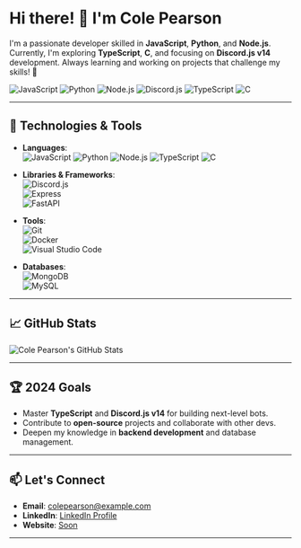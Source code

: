 # Hi there! 👋 I'm Cole Pearson

I'm a passionate developer skilled in **JavaScript**, **Python**, and **Node.js**. Currently, I'm exploring **TypeScript**, **C**, and focusing on **Discord.js v14** development. Always learning and working on projects that challenge my skills! 🚀

![JavaScript](https://img.shields.io/badge/-JavaScript-F7DF1E?logo=javascript&logoColor=black&style=flat-square)
![Python](https://img.shields.io/badge/-Python-3776AB?logo=python&logoColor=white&style=flat-square)
![Node.js](https://img.shields.io/badge/-Node.js-339933?logo=nodedotjs&logoColor=white&style=flat-square)
![Discord.js](https://img.shields.io/badge/-Discord.js-5865F2?logo=discord&logoColor=white&style=flat-square)
![TypeScript](https://img.shields.io/badge/-TypeScript-007ACC?logo=typescript&logoColor=white&style=flat-square)
![C](https://img.shields.io/badge/-C-A8B9CC?logo=c&logoColor=white&style=flat-square)

---

## 🔧 Technologies & Tools
- **Languages**:  
  ![JavaScript](https://img.shields.io/badge/-JavaScript-F7DF1E?logo=javascript&logoColor=black&style=flat-square)
  ![Python](https://img.shields.io/badge/-Python-3776AB?logo=python&logoColor=white&style=flat-square)
  ![Node.js](https://img.shields.io/badge/-Node.js-339933?logo=nodedotjs&logoColor=white&style=flat-square)
  ![TypeScript](https://img.shields.io/badge/-TypeScript-007ACC?logo=typescript&logoColor=white&style=flat-square)
  ![C](https://img.shields.io/badge/-C-A8B9CC?logo=c&logoColor=white&style=flat-square)

- **Libraries & Frameworks**:  
  ![Discord.js](https://img.shields.io/badge/-Discord.js-5865F2?logo=discord&logoColor=white&style=flat-square)  
  ![Express](https://img.shields.io/badge/-Express-000000?logo=express&logoColor=white&style=flat-square)  
  ![FastAPI](https://img.shields.io/badge/-FastAPI-009688?logo=fastapi&logoColor=white&style=flat-square)

- **Tools**:  
  ![Git](https://img.shields.io/badge/-Git-F05032?logo=git&logoColor=white&style=flat-square)  
  ![Docker](https://img.shields.io/badge/-Docker-2496ED?logo=docker&logoColor=white&style=flat-square)  
  ![Visual Studio Code](https://img.shields.io/badge/-VS%20Code-007ACC?logo=visualstudiocode&logoColor=white&style=flat-square)

- **Databases**:  
  ![MongoDB](https://img.shields.io/badge/-MongoDB-47A248?logo=mongodb&logoColor=white&style=flat-square)  
  ![MySQL](https://img.shields.io/badge/-MySQL-4479A1?logo=mysql&logoColor=white&style=flat-square)

---

## 📈 GitHub Stats

![Cole Pearson's GitHub Stats](https://github-readme-stats.vercel.app/api?username=cole-pearson&show_icons=true&theme=radical)

---

## 🏆 2024 Goals
- Master **TypeScript** and **Discord.js v14** for building next-level bots.
- Contribute to **open-source** projects and collaborate with other devs.
- Deepen my knowledge in **backend development** and database management.

---

## 📫 Let's Connect
- **Email**: [colepearson@example.com](mailto:colepearson619@gmail.com)
- **LinkedIn**: [LinkedIn Profile](#)
- **Website**: [Soon](#)

---


